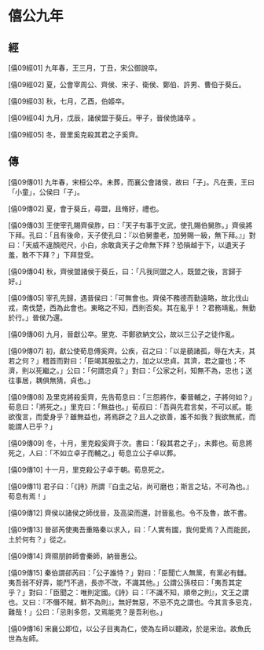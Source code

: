 # 僖公九年

## 經 <a name="05Xi09Jing"></a>

<a name="05Xi09Jing01">[僖09經01]</a> 九年春，王三月，丁丑，宋公御說卒。

<a name="05Xi09Jing02">[僖09經02]</a> 夏，公會宰周公、齊侯、宋子、衛侯、鄭伯、許男、曹伯于葵丘。

<a name="05Xi09Jing03">[僖09經03]</a> 秋，七月，乙酉，伯姬卒。

<a name="05Xi09Jing04">[僖09經04]</a> 九月，戊辰，諸侯盟于葵丘。甲子，晉侯佹諸卒 。

<a name="05Xi09Jing05">[僖09經05]</a> 冬，晉里奚克殺其君之子奚齊。

## 傳 <a name="05Xi09Zhuan"></a>

<a name="05Xi09Zhuan01">[僖09傳01]</a> 九年春，宋桓公卒。未葬，而襄公會諸侯，故曰「子」。凡在喪，王曰「小童」，公侯曰「子」。

<a name="05Xi09Zhuan02">[僖09傳02]</a> 夏，會于葵丘，尋盟，且脩好，禮也。

<a name="05Xi09Zhuan03">[僖09傳03]</a> 王使宰孔賜齊侯胙，曰：「天子有事于文武，使孔賜伯舅胙。」齊侯將下拜。孔曰：「且有後命，天子使孔曰：『以伯舅耋老，加勞賜一級，無下拜。』」對曰：「天威不違顏咫尺，小白，余敢貪天子之命無下拜？恐隕越于下，以遺天子羞，敢不下拜？」下拜登受。

<a name="05Xi09Zhuan04">[僖09傳04]</a> 秋，齊侯盟諸侯于葵丘，曰：「凡我同盟之人，既盟之後，言歸于好。」

<a name="05Xi09Zhuan05">[僖09傳05]</a> 宰孔先歸，遇晉侯曰：「可無會也。齊侯不務德而勤遠略，故北伐山戎，南伐楚，西為此會也。東略之不知，西則否矣。其在亂乎！？君務靖亂，無勤於行。」晉侯乃還。

<a name="05Xi09Zhuan06">[僖09傳06]</a> 九月，晉獻公卒。里克、㔻鄭欲納文公，故以三公子之徒作亂。

<a name="05Xi09Zhuan07">[僖09傳07]</a> 初，獻公使荀息傅奚齊。公疾，召之曰：「以是藐諸孤，辱在大夫，其若之何？」稽首而對曰：「臣竭其股肱之力，加之以忠貞。其濟，君之靈也；不濟，則以死繼之。」公曰：「何謂忠貞？」對曰：「公家之利，知無不為，忠也；送往事居，耦俱無猜，貞也。」

<a name="05Xi09Zhuan08">[僖09傳08]</a> 及里克將殺奚齊，先告荀息曰：「三怨將作，秦晉輔之，子將何如？」荀息曰：「將死之。」里克曰：「無益也。」荀叔曰：「吾與先君言矣，不可以貳。能欲復言，而愛身乎？雖無益也，將焉辟之？且人之欲善，誰不如我？我欲無貳，而能謂人已乎？」

<a name="05Xi09Zhuan09">[僖09傳09]</a> 冬，十月，里克殺奚齊于次。書曰：「殺其君之子」，未葬也。荀息將死之，人曰：「不如立卓子而輔之。」荀息立公子卓以葬。

<a name="05Xi09Zhuan10">[僖09傳10]</a> 十一月，里克殺公子卓于朝。荀息死之。

<a name="05Xi09Zhuan11">[僖09傳11]</a> 君子曰：「《詩》所謂『白圭之玷，尚可磨也；斯言之玷，不可為也。』荀息有焉！」

<a name="05Xi09Zhuan12">[僖09傳12]</a> 齊侯以諸侯之師伐晉，及高梁而還，討晉亂也。令不及魯，故不書。

<a name="05Xi09Zhuan13">[僖09傳13]</a> 晉郤芮使夷吾重賂秦以求入，曰：「人實有國，我何愛焉？入而能民，土於何有？」從之。

<a name="05Xi09Zhuan14">[僖09傳14]</a> 齊隰朋帥師會秦師，納晉惠公。

<a name="05Xi09Zhuan15">[僖09傳15]</a> 秦伯謂郤芮曰：「公子誰恃？」對曰：「臣聞亡人無黨，有黨必有讎。夷吾弱不好弄，能鬥不過，長亦不改，不識其他。」公謂公孫枝曰：「夷吾其定乎？」對曰：「臣聞之：唯則定國。《詩》曰：『不識不知，順帝之則』，文王之謂也。又曰：『不僭不賊，鮮不為則』，無好無惡，不忌不克之謂也。今其言多忌克，難哉！」公曰：「忌則多怨，又焉能克？是吾利也。」

<a name="05Xi09Zhuan16">[僖09傳16]</a> 宋襄公即位，以公子目夷為仁，使為左師以聽政，於是宋治。故魚氏世為左師。

